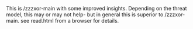 This is /zzzxor-main with some improved insights. Depending on the threat model, this may or may not help- but in general this is  superior to /zzzxor-main. see read.html from a browser for details. 
